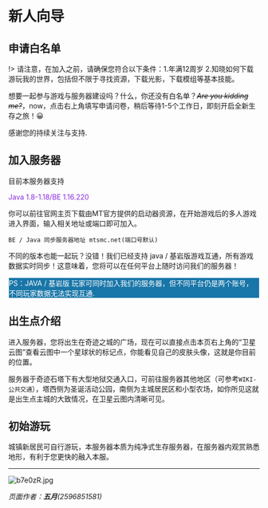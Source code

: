 # **新人向导**
## 申请白名单
!> 请注意，在加入之前，请确保您符合以下条件：1.年满12周岁 2.知晓如何下载游玩我的世界，包括但不限于寻找资源，下载光影，下载模组等基本技能。

想要一起参与游戏与服务器建设吗？什么，你还没有白名单？~~*Are you kidding me?*~~，now，点击右上角填写申请问卷，稍后等待1-5个工作日，即刻开启全新生存之旅！😀

感谢您的持续关注与支持.
## 加入服务器
目前本服务器支持 <p style="color:#8A2BE2">Java 1.8-1.18/BE 1.16.220

你可以前往官网主页下载由MT官方提供的启动器资源，在开始游戏后的多人游戏进入界面，输入相关地址或端口即可加入。

    BE / Java 同步服务器地址 mtsmc.net(端口号默认)

不同的版本也能一起玩？没错！我们已经支持 java / 基岩版游戏互通，所有游戏数据实时同步！这意味着，您将可以在任何平台上随时访问我们的服务器！

<p style="background-color:#1976A8;color:#FFFFFF;border: 1px  solid #ffffff">PS：JAVA / 基岩版 玩家可同时加入我们的服务器，但不同平台仍是两个账号，不同玩家数据无法实现互通.</p>

## 出生点介绍
进入服务器，您将出生在奇迹之城的广场，现在可以直接点击本页右上角的“卫星云图”查看云图中一个星球状的标记点，你能看见自己的皮肤头像，这就是你目前的位置。

服务器于奇迹石塔下有大型地狱交通入口，可前往服务器其他地区（可参考`WIKI-公共交通`），塔西侧为圣诞活动公园，南侧为主城居民区和小型农场，如你所见这就是出生点主城的大致情况，在卫星云图内清晰可见。
## 初始游玩
城镇新居民可自行游玩，本服务器本质为纯净式生存服务器，在服务器内观赏熟悉地形，有利于您更快的融入本服。
***
![b7e0zR.jpg](https://s1.ax1x.com/2022/03/12/b7e0zR.jpg ':size=90%')

*页面作者：**五月**(2596851581)*
